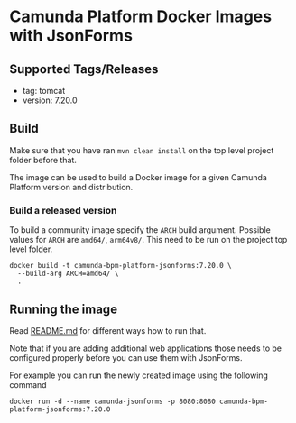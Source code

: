 # Camunda Platform Docker Images with JsonForms

## Supported Tags/Releases

- tag: tomcat
- version: 7.20.0

## Build
Make sure that you have ran ```mvn clean install``` on the top level project folder before that.

The image can be used to build a Docker image for a given Camunda Platform
version and distribution.

### Build a released version

To build a community image specify the `ARCH` build
argument. Possible values for `ARCH` are `amd64/`, `arm64v8/`.
This need to be run on the project top level folder.

```
docker build -t camunda-bpm-platform-jsonforms:7.20.0 \
  --build-arg ARCH=amd64/ \
  .
```
## Running the image

Read [README.md](https://github.com/camunda/docker-camunda-bpm-platform/blob/7.16/README.md) for different ways how to run that. 

Note that if you are adding additional web applications those needs to be configured properly before you can use them with JsonForms.

For example you can run the newly created image using the following command

```
docker run -d --name camunda-jsonforms -p 8080:8080 camunda-bpm-platform-jsonforms:7.20.0
```